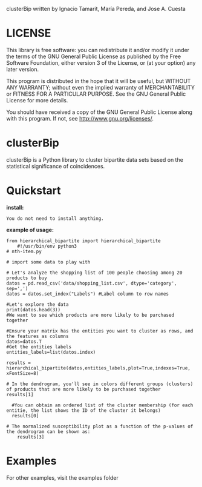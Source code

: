 
clusterBip written by Ignacio Tamarit, María Pereda, and Jose A. Cuesta

# LICENSE
This library is free software: you can redistribute it and/or modify it under the terms of the GNU General Public License as published by the Free Software Foundation, either version 3 of the License, or (at your option) any later version.

This program is distributed in the hope that it will be useful, but WITHOUT ANY WARRANTY; without even the implied warranty of MERCHANTABILITY or FITNESS FOR A PARTICULAR PURPOSE. See the GNU General Public License for more details.

You should have received a copy of the GNU General Public License along with this program. If not, see http://www.gnu.org/licenses/.

# clusterBip
clusterBip is a Python library to cluster bipartite data sets based on the statistical significance of coincidences.

# Quickstart
**install:**

    You do not need to install anything.

**example of usage:**

    from hierarchical_bipartite import hierarchical_bipartite
       	#!/usr/bin/env python3
	# nth-item.py
	
	# import some data to play with

	# Let's analyze the shopping list of 100 people choosing among 20 products to buy
    datos = pd.read_csv('data/shopping_list.csv', dtype='category', sep=',')  
    datos = datos.set_index("Labels") #Label column to row names

	#Let's explore the data
	print(datos.head(3))
	#We want to see which products are more likely to be purchased together

    #Ensure your matrix has the entities you want to cluster as rows, and the features as columns
    datos=datos.T
	#Get the entities labels
    entities_labels=list(datos.index) 
    
    results = hierarchical_bipartite(datos,entities_labels,plot=True,indexes=True, xFontSize=8)

	# In the dendrogram, you'll see in colors different groups (clusters) of products that are more likely to be purchased together
	results[1]

	  #You can obtain an ordered list of the cluster membership (for each entitie, the list shows the ID of the cluster it belongs)
	  results[0]

    # The normalized susceptibility plot as a function of the p-values of the dendrogram can be shown as:
    	results[3]


  # Examples
  For other examples, visit the examples folder
